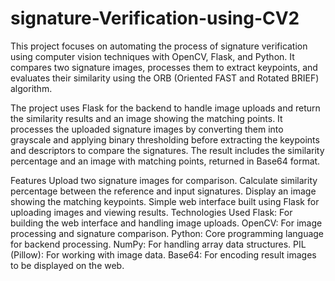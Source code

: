 # signature-Verification-using-CV2
This project focuses on automating the process of signature verification using computer vision techniques with OpenCV, Flask, and Python. It compares two signature images, processes them to extract keypoints, and evaluates their similarity using the ORB (Oriented FAST and Rotated BRIEF) algorithm.

The project uses Flask for the backend to handle image uploads and return the similarity results and an image showing the matching points. It processes the uploaded signature images by converting them into grayscale and applying binary thresholding before extracting the keypoints and descriptors to compare the signatures. The result includes the similarity percentage and an image with matching points, returned in Base64 format.

Features
Upload two signature images for comparison.
Calculate similarity percentage between the reference and input signatures.
Display an image showing the matching keypoints.
Simple web interface built using Flask for uploading images and viewing results.
Technologies Used
Flask: For building the web interface and handling image uploads.
OpenCV: For image processing and signature comparison.
Python: Core programming language for backend processing.
NumPy: For handling array data structures.
PIL (Pillow): For working with image data.
Base64: For encoding result images to be displayed on the web.
